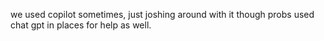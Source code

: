 we used copilot sometimes, just joshing around with it though
probs used chat gpt in places for help as well.
